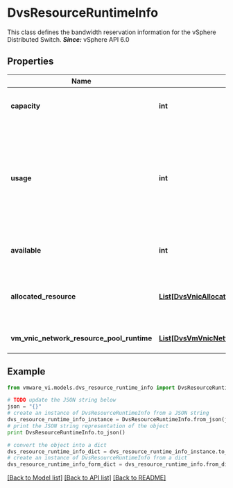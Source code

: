 # DvsResourceRuntimeInfo

This class defines the bandwidth reservation information for the vSphere Distributed Switch.  ***Since:*** vSphere API 6.0 

## Properties
Name | Type | Description | Notes
------------ | ------------- | ------------- | -------------
**capacity** | **int** | Capacity: Total Reservation allocated for Virtual Machine Traffic for this switch.  Units in Mbits/s.  ***Since:*** vSphere API 6.0  | [optional] 
**usage** | **int** | usage: Current total usage.  This is the sum of all reservations allocated to *DVSVmVnicNetworkResourcePool* on this switch and the sum of reservation taken by *VirtualEthernetCard* whose backing is not associdated with any *DVSVmVnicNetworkResourcePool*. Units in Mbits/s.  ***Since:*** vSphere API 6.0  | [optional] 
**available** | **int** | Available: Current available resource for reservation (capacity - usage).  Units in Mbits/s.  ***Since:*** vSphere API 6.0  | [optional] 
**allocated_resource** | [**List[DvsVnicAllocatedResource]**](DvsVnicAllocatedResource.md) | The reservation taken by *VirtualEthernetCard* of which the backing is not associdated with any *DVSVmVnicNetworkResourcePool*  ***Since:*** vSphere API 6.0  | [optional] 
**vm_vnic_network_resource_pool_runtime** | [**List[DvsVmVnicNetworkResourcePoolRuntimeInfo]**](DvsVmVnicNetworkResourcePoolRuntimeInfo.md) | The runtime information of *DVSVmVnicNetworkResourcePool*.  ***Since:*** vSphere API 6.0  | [optional] 

## Example

```python
from vmware_vi.models.dvs_resource_runtime_info import DvsResourceRuntimeInfo

# TODO update the JSON string below
json = "{}"
# create an instance of DvsResourceRuntimeInfo from a JSON string
dvs_resource_runtime_info_instance = DvsResourceRuntimeInfo.from_json(json)
# print the JSON string representation of the object
print DvsResourceRuntimeInfo.to_json()

# convert the object into a dict
dvs_resource_runtime_info_dict = dvs_resource_runtime_info_instance.to_dict()
# create an instance of DvsResourceRuntimeInfo from a dict
dvs_resource_runtime_info_form_dict = dvs_resource_runtime_info.from_dict(dvs_resource_runtime_info_dict)
```
[[Back to Model list]](../README.md#documentation-for-models) [[Back to API list]](../README.md#documentation-for-api-endpoints) [[Back to README]](../README.md)


